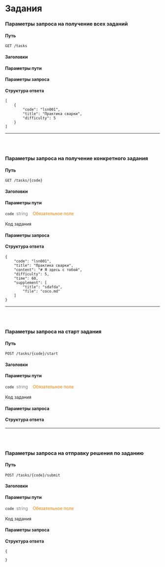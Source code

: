 # Задания

### **Параметры запроса на получение всех заданий**
#### Путь

`GET /tasks`
#### Заголовки
#### Параметры пути
#### Параметры запроса
#### Структура ответа
```
[
    {
        "code": "lsn001",
        "title": "Практика сварки",
        "difficulty": 5
    }
]
```
---
<br/><br/>

### **Параметры запроса на получение конкретного задания**
#### Путь

`GET /tasks/{code}`
#### Заголовки
#### Параметры пути

`code`&nbsp;&nbsp;<span style="color:gray">string</span>&nbsp;&nbsp;&nbsp;&nbsp;<span style="color: #FF8100">Обязательное поле</span><br/><br/>
Код задания
#### Параметры запроса
#### Структура ответа
```
{
    "code": "lsn001",
    "title": "Практика сварки",
    "content": "# Я здесь с тобой",
    "difficulty": 5,
    "time": 60,
    "supplement": [
        "title": "sdafda",
        "file": "coco.md"
    ]
}
```
---
<br/><br/>

### **Параметры запроса на старт задания**
#### Путь

`POST /tasks/{code}/start`
#### Заголовки
#### Параметры пути

`code`&nbsp;&nbsp;<span style="color:gray">string</span>&nbsp;&nbsp;&nbsp;&nbsp;<span style="color: #FF8100">Обязательное поле</span><br/><br/>
Код задания
#### Параметры запроса
#### Структура ответа

---
<br/><br/>

### **Параметры запроса на отправку решения по заданию**
#### Путь

`POST /tasks/{code}/submit`
#### Заголовки
#### Параметры пути

`code`&nbsp;&nbsp;<span style="color:gray">string</span>&nbsp;&nbsp;&nbsp;&nbsp;<span style="color: #FF8100">Обязательное поле</span><br/><br/>
Код задания
#### Параметры запроса
#### Структура ответа
```
{

}
```
